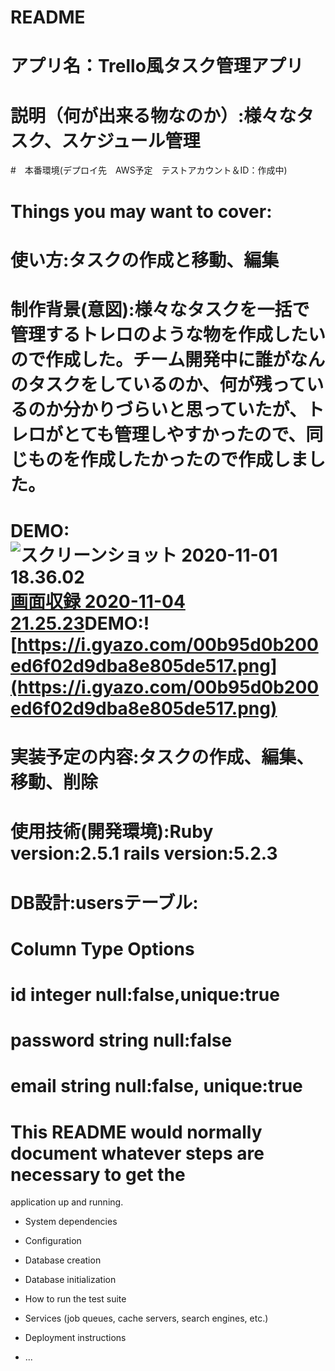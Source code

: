 # README

# アプリ名：Trello風タスク管理アプリ

# 説明（何が出来る物なのか）:様々なタスク、スケジュール管理

#　本番環境(デプロイ先　AWS予定　テストアカウント＆ID：作成中)

# Things you may want to cover:

# 使い方:タスクの作成と移動、編集

# 制作背景(意図):様々なタスクを一括で管理するトレロのような物を作成したいので作成した。チーム開発中に誰がなんのタスクをしているのか、何が残っているのか分かりづらいと思っていたが、トレロがとても管理しやすかったので、同じものを作成したかったので作成しました。

# DEMO:![スクリーンショット 2020-11-01 18.36.02](https://i.gyazo.com/69107fe36d46c36755d6fa56301254c2.png)[画面収録 2020-11-04 21.25.23](https://i.gyazo.com/a47d66e04d385c2120bfe935132c0718.gif)DEMO:![https://i.gyazo.com/00b95d0b200ed6f02d9dba8e805de517.png](https://i.gyazo.com/00b95d0b200ed6f02d9dba8e805de517.png)

# 実装予定の内容:タスクの作成、編集、移動、削除

# 使用技術(開発環境):Ruby version:2.5.1 rails version:5.2.3 

# DB設計:usersテーブル:
# Column	Type	Options
# id	integer	null:false,unique:true
# password	string	null:false
# email	string	null:false, unique:true

# This README would normally document whatever steps are necessary to get the
application up and running.

* System dependencies

* Configuration

* Database creation

* Database initialization

* How to run the test suite

* Services (job queues, cache servers, search engines, etc.)

* Deployment instructions

* ...
